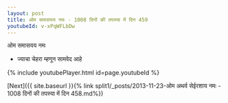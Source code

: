 ```yaml
---
layout: post
title: ओम समासयय नमः - 1008 दिनों की तपस्या में दिन 459
youtubeId: v-xPqWFLbDw
---
```

 
 
 ओम समासयय नमः  
 
 -  ज्याचा चेहरा म्हणून सामवेद आहे 
 
  
 
  
 
 
 
 
 
 


{% include youtubePlayer.html id=page.youtubeId %}
 
[Next]({{ site.baseurl }}{% link  split1/_posts/2013-11-23-ओम अथर्व सेईरशाय नमः - 1008 दिनों की तपस्या में दिन 458.md%})
 

